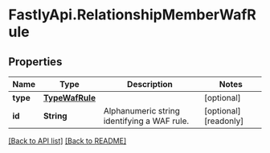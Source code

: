 # FastlyApi.RelationshipMemberWafRule

## Properties

Name | Type | Description | Notes
------------ | ------------- | ------------- | -------------
**type** | [**TypeWafRule**](TypeWafRule.md) |  | [optional] 
**id** | **String** | Alphanumeric string identifying a WAF rule. | [optional] [readonly] 



[[Back to API list]](../../README.md#endpoints) [[Back to README]](../../README.md)
